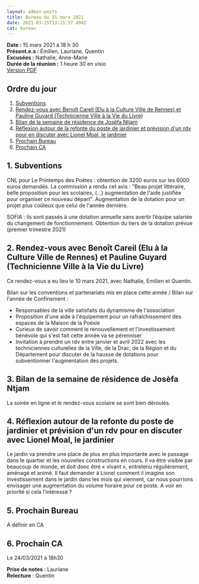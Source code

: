 ```yaml
---
layout: admin-posts
title: Bureau du 15 mars 2021
date: 2021-03-15T13:21:57.494Z
cat: bureau
---
```

**Date :** 15 mars 2021 à 18 h 30  
**Présent.e.s :** Émilien, Lauriane, Quentin  
**Excusées :** Nathalie, Anne-Marie  
**Durée de la réunion :** 1 heure 30 en visio  
[Version PDF](/commissions/assets/CR%20-%20Bureau%2015-03-2021.pdf)

## Ordre du jour

1. [Subventions](#sub)
2. [Rendez-vous avec Benoît Careil (Elu à la Culture Ville de Rennes) et Pauline Guyard (Technicienne Ville à la Vie du Livre)](#vdr)
3. [Bilan de la semaine de résidence de Josèfa Ntjam](#ntjam)
4. [Réflexion autour de la refonte du poste de jardinier et prévision d'un rdv pour en discuter avec Lionel Moal, le jardinier](#jardin)
5. [Prochain Bureau](#bureau)
6. [Prochain CA](#rdv)

## <a href="#sub"></a> 1\. Subventions

CNL pour Le Printemps des Poètes : obtention de 3200 euros sur les 6000 euros demandés. La commission a rendu cet avis : "Beau projet littéraire, belle proposition pour les scolaires, (...) augmentation de l'aide justifiée pour organiser ce nouveau départ". Augmentation de la dotation pour un projet plus coûteux que celui de l'année dernière.

SOFIA : ils sont passés à une dotation annuelle sans avertir l’équipe salariée du changement de fonctionnement. Obtention du tiers de la dotation prévue (premier trimestre 2021)

## <a href="#vdr"></a> 2\. Rendez-vous avec Benoît Careil (Elu à la Culture Ville de Rennes) et Pauline Guyard (Technicienne Ville à la Vie du Livre)

Ce rendez-vous a eu lieu le 10 mars 2021, avec Nathalie, Emilien et Quentin.

Bilan sur les conventions et partenariats mis en place cette année / Bilan sur l'année de Confinement :

*   Responsables de la ville satisfaits du dynamisme de l'association
*   Proposition d'une aide à l'équipement pour un rafraîchissement des espaces de la Maison de la Poésie
*   Curieux de savoir comment le renouvellement et l'investissement bénévole qui s'est fait cette année va se pérenniser
*   Invitation à prendre un rdv entre janvier et avril 2022 avec les techniciennes culturelles de la Ville, de la Drac, de la Région et du Département pour discuter de la hausse de dotations pour subventionner l'augmentation des projets.

## <a href="#ntjam"></a> 3\. Bilan de la semaine de résidence de Josèfa Ntjam

La soirée en ligne et le rendez-vous scolaire se sont bien déroulés.

## <a href="#jardin"></a> 4\. Réflexion autour de la refonte du poste de jardinier et prévision d'un rdv pour en discuter avec Lionel Moal, le jardinier

Le jardin va prendre une place de plus en plus importante avec le passage dans le quartier et les nouvelles constructions en cours. Il va être visible par beaucoup de monde, et doit donc être « vivant », entretenu régulièrement, aménagé et animé. Il faut demander à Lionel comment il imagine son investissement dans le jardin dans les mois qui viennent, car nous pourrions envisager une augmentation du volume horaire pour ce poste. A voir en priorité si cela l’intéresse ?

## <a href="#bureau"></a> 5\. Prochain Bureau

A définir en CA

## <a href="#rdv"></a> 6\. Prochain CA

Le 24/03/2021 à 18h30

**Prise de notes** : Lauriane  
**Relecture** : Quentin

